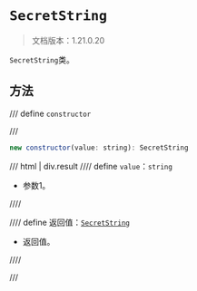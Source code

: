 # `SecretString`

> 文档版本：1.21.0.20

`SecretString`类。

## 方法

/// define
`constructor`


///

```js
new constructor(value: string): SecretString
```

/// html | div.result
//// define
`value`：`string`

- 参数1。


////

//// define
返回值：[`SecretString`](./secretstring.md)

- 返回值。


////

///

